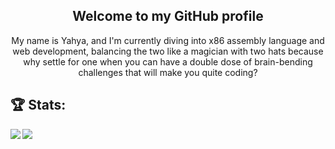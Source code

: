 <h2 align="center">Welcome to my GitHub profile</h2>
<p align="center">My name is Yahya, and I'm currently diving into x86 assembly language and web development, balancing the two like a magician with two hats because why settle for one  when you can have a double dose of brain-bending challenges that will make you quite coding?</p>

## :trophy: Stats:
<a>
  <img  align="left" src="https://github-readme-stats.vercel.app/api?username=yo-aiv1&count_private=true&show_icons=true" />
</a>
<a>
  <img align="left" src="https://github-readme-stats.vercel.app/api/top-langs/?username=yo-aiv1&hide=css,javascript,html,shell" />
</a>


